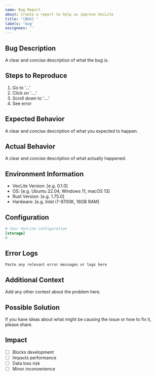 ```yaml
---
name: Bug Report
about: Create a report to help us improve VecLite
title: '[BUG] '
labels: 'bug'
assignees: ''
---
```


## Bug Description
A clear and concise description of what the bug is.

## Steps to Reproduce
1. Go to '...'
2. Click on '....'
3. Scroll down to '....'
4. See error

## Expected Behavior
A clear and concise description of what you expected to happen.

## Actual Behavior
A clear and concise description of what actually happened.

## Environment Information
- VecLite Version: [e.g. 0.1.0]
- OS: [e.g. Ubuntu 22.04, Windows 11, macOS 13]
- Rust Version: [e.g. 1.75.0]
- Hardware: [e.g. Intel i7-9700K, 16GB RAM]

## Configuration
```toml
# Your VecLite configuration
[storage]
# ...
```

## Error Logs
```
Paste any relevant error messages or logs here
```

## Additional Context
Add any other context about the problem here.

## Possible Solution
If you have ideas about what might be causing the issue or how to fix it, please share.

## Impact
- [ ] Blocks development
- [ ] Impacts performance
- [ ] Data loss risk
- [ ] Minor inconvenience